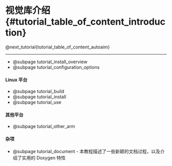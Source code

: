 视觉库介绍 {#tutorial_table_of_content_introduction}
============

@next_tutorial{tutorial_table_of_content_autoaim}

------

- @subpage tutorial_install_overview
- @subpage tutorial_configuration_options

#### Linux 平台

- @subpage tutorial_build
- @subpage tutorial_install
- @subpage tutorial_use

#### 其他平台

- @subpage tutorial_other_arm

#### 杂项

- @subpage tutorial_document - 本教程描述了一些新颖的文档过程，以及介绍了实用的 Doxygen 特性
